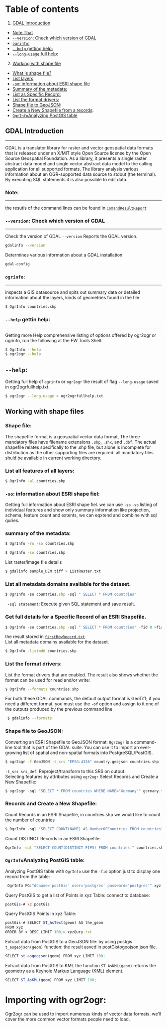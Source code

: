 # Table of contents
1. [GDAL Introduction](#introduction)
- [Note That](#note)
- [`--version`: Check which version of GDAL](#version)
- [`ogrinfo`: ](#datasource)
- [`--help` getting help: ](#help)
- [`--long-usage` full help:](#fullhelp)
2. [Working with shape file](#paragraph1)
- [What is shape file?](#shape)
- [List layers](#layers)
- [`-so`: information about ESRI shape file](#so)
- [Summary of the metadata:](#meta)
- [List as Specific Record:](#record)
- [List the format drivers:](#drive)
- [Shape file to GeoJSON:](#json)
- [Create a New Shapefile from a records](#new):
- [`OgrInfo`Analyzing PostGIS table](#post)

## GDAL Introduction <a name="introduction"></a>
------
GDAL is a translator library for raster and vector geospatial data formats that is released under an X/MIT style Open Source license by the Open Source Geospatial Foundation. As a library, it presents a single raster abstract data model and single vector abstract data model to the calling application for all supported formats.
The library analysis various information about an OGR-supported data source to stdout (the terminal). By executing SQL statements it is also possible to edit data.

### Note: <a name="note"></a>
-----
the resutls of the command lines can be found in [`ComandResultReport`](https://github.com/Daham-Mustaf/GDAL_For_-geospatial_analysis/tree/main/ComandResultReport)

### `--version`: Check which version of GDAL <a name="version"></a>
----
Check the version of GDAL
`--version` Reports the GDAL version.
```bash
gdalinfo --version
```
Determines various information about a GDAL installation.
```bash
gdal-config
```

### `ogrinfo`: <a name="datasource"></a>
---
inspects a GIS datasource and spits out summary data or detailed information about the layers, kinds of geometries found in the file.
```bash
$ OgrInfo countries.shp
```

### `--help` gettin help: <a name="help"></a>
---
Getting more Help comprehensive listing of options offered by ogr2ogr or ogrinfo, run the following at the FW Tools Shell.
```bash
$ OgrInfo --help
$ ogr2ogr --help
```
`--help`: <a name="fullhelp"></a>
--------------------------------
Getting full help of `ogrinfo` or  `ogr2ogr` the result of flag `--long-usage` saved in ogr2ogrfullhelp.txt.<br />
```bash
$ ogr2ogr --long-usage > ogr2ogrfullhelp.txt
```
## Working with shape files <a name="paragraph1"></a>
### Shape file:<a name="shape"></a>
The shapefile format is a geospatial vector data format, The three mandatory files have filename extensions `.shp`, `.shx`, and `.dbf`. The actual shapefile relates specifically to the .shp file, but alone is incomplete for distribution as the other supporting files are required. all mandatory files shuld be available in current working directory.  
### List all features of all layers: <a name="layers"></a>

```bash
$ OgrInfo -al countries.shp 
```
### `-so`: information about ESRI shape fiel:<a name="so"></a>
 Getting full information about ESRI shape fiel. we can use  `-so`
 `-so` listing of individual features and show only summary information like projection, schema, feature count and extents, we can eqxtend and combine with sql quries.
 
### summary of the metadata:<a name="meta"></a>
```bash
$ OgrInfo -ro -so countries.shp
```

```bash
$ OgrInfo -so countries.shp
```

List raster/image file details
```bash
$ gdalinfo sample_DEM.tiff > ListRaster.txt
```
### List all metadata domains available for the dataset.<a name="meta"></a>

```js
$ OgrInfo -so countries.shp -sql " SELECT * FROM countries"
```
` -sql statement`: Execute given SQL statement and save result.<br />
### Get full details for a Specific Record of an ESRI Shapefile.<a name="record"></a>
```js
$ OgrInfo -so countries.shp -sql " SELECT * FROM countries" -fid 0 >firstRowRecord.txt
```
the result stored in [`firstRowRecord.txt`](https://github.com/Daham-Mustaf/GDAL_For_-geospatial_analysis/blob/main/ComandResultReport/firstRowRecord.txt)<br />
List all metadata domains available for the dataset.
```bash
$ OgrInfo -listmdd countries.shp
```
### List the format drivers:<a name="drive"></a>
List the format drivers that are enabled. The result also shows whether the format can be used for
read and/or write:
```bash
$ OgrInfo --formats countries.shp 
```
For both these GDAL commands, the default output format is GeoTiff; if you need a different format, you must use the `-of` option and assign to it one of the outputs produced by the previous command line
```bash
 $ gdalinfo --formats
 ```
 ### Shape file to GeoJSON: <a name="json"></a>
Converting an ESRI Shapefile to GeoJSON format: `Ogr2ogr` is a command-line tool that is part of the GDAL suite. You can use it to import an ever-growing list of spatial and non-spatial formats into PostgreSQL/PostGIS. 
```bash
$ ogr2ogr -f GeoJSON -t_srs "EPSG:4326" country.geojson countries.shp
```
`-t_srs srs_def`: Reproject/transform to this SRS on output. <br />
Selecting features by attributes using `ogr2ogr` Select Records and Create a New Shapefile:
```js
$ ogr2ogr -sql "SELECT * FROM countries WHERE NAME='Germany'" germany.shp countries.shp
```
### Records and Create a New Shapefile:<a name="new"></a>
Count Records in an ESRI Shapefile, in countries.shp we would like to count the number of countries
```js
$ OgrInfo -sql "SELECT COUNT(NAME) AS NumberOFCountries FROM countries" countries.shp >NameOFCountries.txt
```
Count DISTINCT Records in an ESRI Shapefile:
```bash
OgrInfo -sql "SELECT COUNT(DISTINCT FIPS) FROM countries " countries.shp> DISTINCTFIPS.txt
```
### `OgrInfo`Analyzing PostGIS table: <a name="post"></a>
Analyzing PostGIS table with `OgrInfo` use the `-fid` option just to display one record from the table:
```bash
 OgrInfo PG:"dbname='postGis' user='postgres' password='postgres'" xyz -fid 1 >xyzTable.txt
```
 Query PostGIS to get a list of Points in xyz Table:
 connect to database:
 ```bash
 postGis-# \c postGis  
 ```
 Query PostGIS Points in xyz Table:
 ```js
 postGis-# SELECT ST_AsText(geom) AS the_geom 
 FROM xyz 
 ORDER BY x DESC LIMIT 100;> xyzQury.txt
 ```
 Extract data from PostGIS to a GeoJSON file: by using postgis `t_asgeojson(geom)` function: the result asved in postGistogeojson.json file.
  ```js
 SELECT st_asgeojson(geom) FROM xyz LIMIT 100;
 ```
Extract data from PostGIS to KML the function `ST_AsKML(geom)` returns the geometry as a Keyhole Markup Language (KML) element. 
```js
SELECT ST_AsKML(geom) FROM xyz LIMIT 100;
 ```
 # Importing with ogr2ogr:<br />
Ogr2ogr can be used to import numerous kinds of vector data formats. we’ll cover the more common vector formats people need to load.
